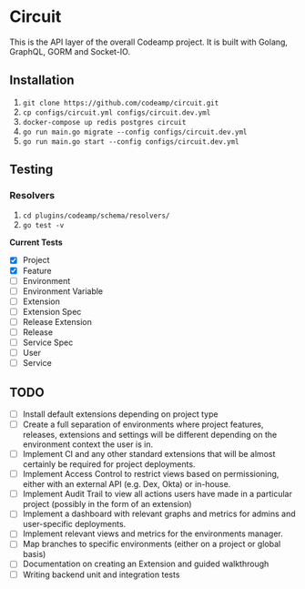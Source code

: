 # Circuit

This is the API layer of the overall Codeamp project. It is built with Golang, GraphQL, GORM and Socket-IO.


## Installation

1. `git clone https://github.com/codeamp/circuit.git`
2. `cp configs/circuit.yml configs/circuit.dev.yml`
3. `docker-compose up redis postgres circuit`
4. `go run main.go migrate --config configs/circuit.dev.yml`
5. `go run main.go start --config configs/circuit.dev.yml`


## Testing

### Resolvers

1. `cd plugins/codeamp/schema/resolvers/`
2. `go test -v`

**Current Tests**
- [X] Project 
- [X] Feature
- [ ] Environment
- [ ] Environment Variable
- [ ] Extension
- [ ] Extension Spec
- [ ] Release Extension
- [ ] Release
- [ ] Service Spec
- [ ] User
- [ ] Service

## TODO

- [ ] Install default extensions depending on project type
- [ ] Create a full separation of environments where project features, releases, extensions and settings will be different depending on the environment context the user is in.
- [ ]  Implement CI and any other standard extensions that will be almost certainly be required for project deployments.
- [ ]  Implement Access Control to restrict views based on permissioning, either with an external API (e.g. Dex, Okta) or in-house.
- [ ]  Implement Audit Trail to view all actions users have made in a particular project (possibly in the form of an extension)
- [ ] Implement a dashboard with relevant graphs and metrics for admins and user-specific deployments.
- [ ] Implement relevant views and metrics for the environments manager.
- [ ] Map branches to specific environments (either on a project or global basis)
- [ ] Documentation on creating an Extension and guided walkthrough
- [ ] Writing backend unit and integration tests
